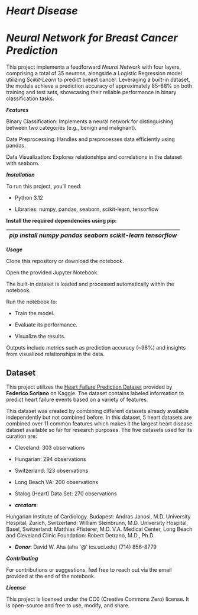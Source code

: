 # *Heart Disease*

# ***Neural Network for Breast Cancer Prediction***

This project implements a feedforward *Neural Network* with four layers, comprising a total of 35 neurons, alongside a Logistic Regression model utilizing *Scikit-Learn* to predict breast cancer. Leveraging a built-in dataset, the models achieve a prediction accuracy of approximately 85–88% on both training and test sets, showcasing their reliable performance in binary classification tasks.

***Features***

Binary Classification: Implements a neural network for distinguishing between two categories (e.g., benign and malignant).

Data Preprocessing: Handles and preprocesses data efficiently using pandas.

Data Visualization: Explores relationships and correlations in the dataset with seaborn.

***Installation***

To run this project, you’ll need:

- Python 3.12

- Libraries: numpy, pandas, seaborn, scikit-learn, tensorflow

**Install the required dependencies using pip:**

| *pip install numpy pandas seaborn scikit-learn tensorflow* |
|-----------------------------|

***Usage***

Clone this repository or download the notebook.

Open the provided Jupyter Notebook.

The built-in dataset is loaded and processed automatically within the notebook.

Run the notebook to:

- Train the model.

- Evaluate its performance.

- Visualize the results.

Outputs include metrics such as prediction accuracy (~98%) and insights from visualized relationships in the data.

## Dataset

This project utilizes the [Heart Failure Prediction Dataset](https://www.kaggle.com/datasets/fedesoriano/heart-failure-prediction) provided by **Federico Soriano** on Kaggle. The dataset contains labeled information to predict heart failure events based on a variety of features.

This dataset was created by combining different datasets already available independently but not combined before. In this dataset, 5 heart datasets are combined over 11 common features which makes it the largest heart disease dataset available so far for research purposes. The five datasets used for its curation are:

- Cleveland: 303 observations
- Hungarian: 294 observations
- Switzerland: 123 observations
- Long Beach VA: 200 observations
- Stalog (Heart) Data Set: 270 observations

- ***creators***:

Hungarian Institute of Cardiology. Budapest: Andras Janosi, M.D.
University Hospital, Zurich, Switzerland: William Steinbrunn, M.D.
University Hospital, Basel, Switzerland: Matthias Pfisterer, M.D.
V.A. Medical Center, Long Beach and Cleveland Clinic Foundation: Robert Detrano, M.D., Ph.D.
- ***Donor***:
David W. Aha (aha '@' ics.uci.edu) (714) 856-8779

***Contributing***

For contributions or suggestions, feel free to reach out via the email provided at the end of the notebook.

***License***

This project is licensed under the CC0 (Creative Commons Zero) license. It is open-source and free to use, modify, and share.

